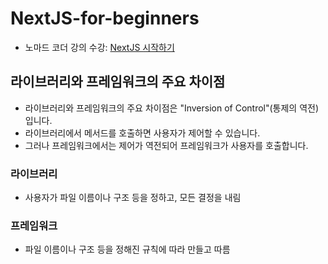 # NextJS-for-beginners
- 노마드 코더 강의 수강: [NextJS 시작하기](https://nomadcoders.co/nextjs-fundamentals)
  
## 라이브러리와 프레임워크의 주요 차이점
- 라이브러리와 프레임워크의 주요 차이점은 "Inversion of Control"(통제의 역전)입니다.
- 라이브러리에서 메서드를 호출하면 사용자가 제어할 수 있습니다.
- 그러나 프레임워크에서는 제어가 역전되어 프레임워크가 사용자를 호출합니다.

### 라이브러리
- 사용자가 파일 이름이나 구조 등을 정하고, 모든 결정을 내림

### 프레임워크
- 파일 이름이나 구조 등을 정해진 규칙에 따라 만들고 따름
